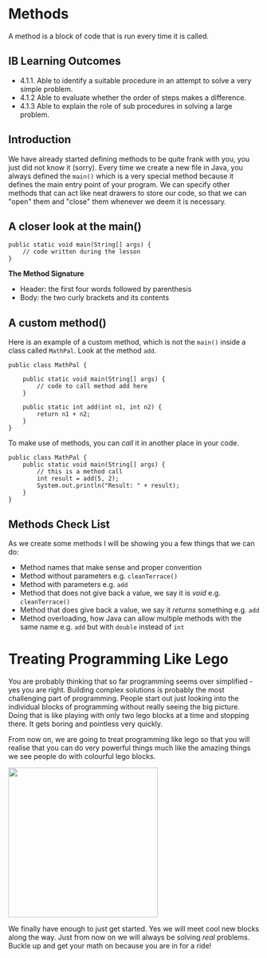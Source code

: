 # Methods

A method is a block of code that is run every time it is called.

## IB Learning Outcomes

- 4.1.1. Able to identify a suitable procedure in an attempt to solve a very simple problem.
- 4.1.2 Able to evaluate whether the order of steps makes a difference.
- 4.1.3 Able to explain the role of sub procedures in solving a large problem.

## Introduction 

We have already started defining methods to be quite frank with you, you just did not know it (sorry).
Every time we create a new file in Java, you always defined the  `main()` which is a very special method because it defines the main entry point of your program. We can specify other methods that can act like neat drawers to store our code, so that we can "open" them and "close" them whenever we deem it is necessary.

## A closer look at the main()

```
public static void main(String[] args) {
    // code written during the lesson
}
```
<b>The Method Signature</b>

- Header: the first four words followed by parenthesis
- Body: the two curly brackets and its contents

## A custom method()

Here is an example of a custom method, which is not the `main()` inside a class called `MathPal`. Look at the method `add`.

```
public class MathPal {
    
    public static void main(String[] args) {
        // code to call method add here
    }

    public static int add(int n1, int n2) {
        return n1 + n2;
    }
}
```

To make use of methods, you can *call* it in another place in your code.

```
public class MathPal {
    public static void main(String[] args) {
        // this is a method call
        int result = add(5, 2);
        System.out.println("Result: " + result);
    }
}
```
## Methods Check List

As we create some methods I will be showing you a few things that we can do:

- Method names that make sense and proper convention
- Method without parameters e.g. ``cleanTerrace()``
- Method with parameters e.g. ``add``
- Method that does not give back a value, we say it is *void* e.g. ``cleanTerrace()``
- Method that does give back a value, we say it *returns* something e.g. ``add``
- Method overloading, how Java can allow multiple methods with the same name e.g. ``add`` but with `double` instead of `int`

# Treating Programming Like Lego

You are probably thinking that so far programming seems over simplified - yes you are right.
Building complex solutions is probably the most challenging part of programming. 
People start out just looking into the individual blocks of programming without really seeing the big picture. 
Doing that is like playing with only two lego blocks at a time and stopping there. It gets boring and pointless very quickly.

From now on, we are going to treat programming like lego so that you will realise that you can do very powerful things much like the amazing things we see people do with colourful lego blocks.

<img src="https://www.mcall.com/resizer/QHj14zlBsb5htPiusxUBKKVWmU0=/1200x0/top/arc-anglerfish-arc2-prod-tronc.s3.amazonaws.com/public/FNSKMUUPBRE6NMEFOFRNFGP3PI.jpg" width="auto" height="300"/>

We finally have enough to just get started. Yes we will meet cool new blocks along the way. Just from now on we will always be solving *real* problems. Buckle up and get your math on because you are in for a ride!